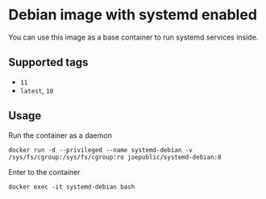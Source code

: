 # Debian image with systemd enabled

You can use this image as a base container to run systemd services inside.

## Supported tags
 - `11`
 - `latest`, `10`

## Usage

Run the container as a daemon

`docker run -d --privileged --name systemd-debian -v /sys/fs/cgroup:/sys/fs/cgroup:ro joepublic/systemd-debian:8`

Enter to the container

`docker exec -it systemd-debian bash`
